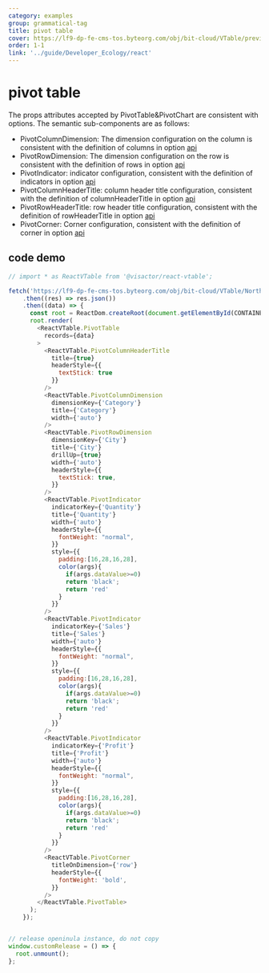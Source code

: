 ```yaml
---
category: examples
group: grammatical-tag
title: pivot table
cover: https://lf9-dp-fe-cms-tos.byteorg.com/obj/bit-cloud/VTable/preview/pivot-table.png
order: 1-1
link: '../guide/Developer_Ecology/react'
---
```


# pivot table

The props attributes accepted by PivotTable&PivotChart are consistent with options. The semantic sub-components are as follows:

- PivotColumnDimension: The dimension configuration on the column is consistent with the definition of columns in option [api](../../option/PivotTable-columns-text#headerType)
- PivotRowDimension: The dimension configuration on the row is consistent with the definition of rows in option [api](../../option/PivotTable-rows-text#headerType)
- PivotIndicator: indicator configuration, consistent with the definition of indicators in option [api](../../option/PivotTable-indicators-text#cellType)
- PivotColumnHeaderTitle: column header title configuration, consistent with the definition of columnHeaderTitle in option [api](../../option/PivotTable#rowHeaderTitle)
- PivotRowHeaderTitle: row header title configuration, consistent with the definition of rowHeaderTitle in option [api](../../option/PivotTable#columnHeaderTitle)
- PivotCorner: Corner configuration, consistent with the definition of corner in option [api](../../option/PivotTable#corner)

## code demo
```javascript livedemo template=vtable-react
// import * as ReactVTable from '@visactor/react-vtable';

fetch('https://lf9-dp-fe-cms-tos.byteorg.com/obj/bit-cloud/VTable/North_American_Superstore_Pivot_data.json')
    .then((res) => res.json())
    .then((data) => {
      const root = ReactDom.createRoot(document.getElementById(CONTAINER_ID));
      root.render(
        <ReactVTable.PivotTable
          records={data}
        >
          <ReactVTable.PivotColumnHeaderTitle
            title={true}
            headerStyle={{
              textStick: true
            }}
          />
          <ReactVTable.PivotColumnDimension
            dimensionKey={'Category'}
            title={'Category'}
            width={'auto'}
          />
          <ReactVTable.PivotRowDimension
            dimensionKey={'City'}
            title={'City'}
            drillUp={true}
            width={'auto'}
            headerStyle={{
              textStick: true,
            }}
          />
          <ReactVTable.PivotIndicator
            indicatorKey={'Quantity'}
            title={'Quantity'}
            width={'auto'}
            headerStyle={{
              fontWeight: "normal",
            }}
            style={{
              padding:[16,28,16,28],
              color(args){
                if(args.dataValue>=0)
                return 'black';
                return 'red'
              }
            }}
          />
          <ReactVTable.PivotIndicator
            indicatorKey={'Sales'}
            title={'Sales'}
            width={'auto'}
            headerStyle={{
              fontWeight: "normal",
            }}
            style={{
              padding:[16,28,16,28],
              color(args){
                if(args.dataValue>=0)
                return 'black';
                return 'red'
              }
            }}
          />
          <ReactVTable.PivotIndicator
            indicatorKey={'Profit'}
            title={'Profit'}
            width={'auto'}
            headerStyle={{
              fontWeight: "normal",
            }}
            style={{
              padding:[16,28,16,28],
              color(args){
                if(args.dataValue>=0)
                return 'black';
                return 'red'
              }
            }}
          />
          <ReactVTable.PivotCorner
            titleOnDimension={'row'}
            headerStyle={{
              fontWeight: 'bold',
            }}
          />
        </ReactVTable.PivotTable>
      );
    });


// release openinula instance, do not copy
window.customRelease = () => {
  root.unmount();
};
```